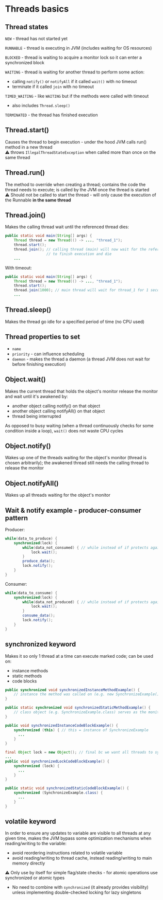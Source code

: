# Threads basics

## Thread states
`NEW` - thread has not started yet  

`RUNNABLE` - thread is executing in JVM (includes waiting for OS resources)

`BLOCKED` - thread is waiting to acquire a monitor lock so it can enter a synchronized block

`WAITING` - thread is waiting for another thread to perform some action:

- calling `notify()` or `notifyAll` if it called `wait()` with no timeout
- terminate if it called `join` with no timeout

`TIMED_WAITING` - like `WAITING` but if the methods were called with timeout
- also includes `Thread.sleep()`

`TERMINATED` - the thread has finished execution

## Thread.start()
Causes the thread to begin execution - under the hood JVM calls run() method in a new thread  
:warning: throws `IllegalThreadStateException` when called more than once on the same thread

## Thread.run()
The method to override when creating a thread; contains the code the thread needs to execute; is called by the JVM once the thread is started  
:warning: Should not be called to start the thread - will only cause the execution of the Runnable **in the same thread**

## Thread.join()
Makes the calling thread wait until the referenced thread dies:
```java
public static void main(String[] args) {
    Thread thread = new Thread(() -> ..., "thread_1");
    thread.start();
    thread.join(); // calling thread (main) will now wait for the referenced thread (thread_1)
                   // to finish execution and die
    ...
```
With timeout:
```java
public static void main(String[] args) {
    Thread thread = new Thread(() -> ..., "thread_1");
    thread.start();
    thread.join(1000); // main thread will wait for thread_1 for 1 second before resuming
    ...
```

## Thread.sleep()
Makes the thread go idle for a specified period of time (no CPU used)

## Thread properties to set
- `name`
- `priority` - can influence scheduling
- `daemon` - makes the thread a daemon (a thread JVM does not wait for before finishing execution)

## Object.wait()
Makes the current thread that holds the object's monitor release the monitor and wait until it's awakened by:
- another object calling notify() on that object
- another object calling notifyAll() on that object
- thread being interrupted

As opposed to busy waiting (when a thread continuously checks for some condition inside a loop), `wait()` does not waste CPU cycles
## Object.notify()
Wakes up one of the threads waiting for the object's monitor (thread is chosen arbitrarily); the awakened thread still needs the calling thread to release the monitor

## Object.notifyAll()
Wakes up all threads waiting for the object's monitor

## Wait & notify example - producer-consumer pattern
Producer:
```java
while(data_to_produce) {
    synchronized(lock) {
        while(data_not_consumed) { // while instead of if protects against spurious wake up
            lock.wait();
        }
        produce_data();
        lock.notify();
    }
}
```

Consumer:
```java
while(data_to_consume) {
    synchronized(lock) {
        while(data_not_produced) { // while instead of if protects against spurious wake up
            lock.wait();
        }
        consume_data();
        lock.notify();
    }
}
```

## synchronized keyword
Makes it so only 1 thread at a time can execute marked code; can be used on:
- instance methods
- static methods
- code blocks
```java
public synchronized void synchronizedInstanceMethodExample() {
    // instance the method was called on (e.g. new SynchronizeExample()) serves as the monitor object
}
```
```java
public static synchronized void synchronizedStaticMethodExample() {
    // class object (e.g. SynchronizeExample.class) serves as the monitor object
}
```
```java
public void synchronizedInstanceCodeBlockExample() {
    synchronized (this) { // this = instance of SynchronizeExample
      ...
    }
}
```
```java
final Object lock = new Object(); // final bc we want all threads to synchronize on the same object
...
public void synchronizedLockCodeBlockExample() {
    synchronized (lock) {
      ...
    }
}
```
```java
public static void synchronizedStaticCodeBlockExample() {
    synchronized (SynchronizeExample.class) {
      ...
    }
}
```

## volatile keyword
In order to ensure any updates to variable are visible to all threads at any given time, makes the JVM bypass some optimization mechanisms when reading/writing to the variable:
- avoid reordering instructions related to volatile variable
- avoid reading/writing to thread cache, instead reading/writing to main memory directly  

:warning: Only use by itself for simple flag/state checks - for atomic operations use synchronized or atomic types  
- No need to combine with `synchronized` (it already provides visibility) unless implementing double-checked locking for lazy singletons
